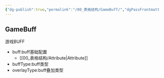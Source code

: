```yaml
---
{"dg-publish":true,"permalink":"/00_表格结构/GameBuff/","dgPassFrontmatter":true}
---
```


## GameBuff
游戏BUFF
+ buff:buff基础配置
	+ [[00_表格结构/Attribute\|Attribute]]
+ buffType:buff类型
+ overlayType:buff叠加类型